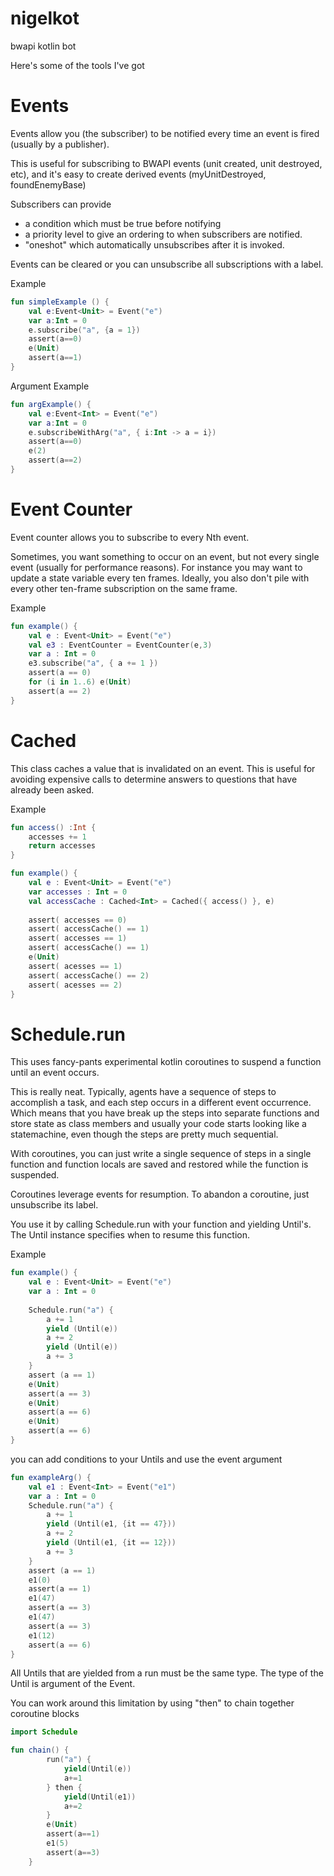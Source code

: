 # nigelkot
bwapi kotlin bot

Here's some of the tools I've got

# Events

Events allow you (the subscriber) to be notified every time an event is fired (usually by a publisher).

This is useful for subscribing to BWAPI events (unit created, unit destroyed, etc), and it's easy to create derived events (myUnitDestroyed, foundEnemyBase)

Subscribers can provide
* a condition which must be true before notifying
* a priority level to give an ordering to when subscribers are notified.
* "oneshot" which automatically unsubscribes after it is invoked.

Events can be cleared or you can unsubscribe all subscriptions with a label.

Example
```kotlin
fun simpleExample () {
    val e:Event<Unit> = Event("e")
    var a:Int = 0
    e.subscribe("a", {a = 1})
    assert(a==0)
    e(Unit)
    assert(a==1)
}
```

Argument Example
```kotlin
fun argExample() {
    val e:Event<Int> = Event("e")
    var a:Int = 0
    e.subscribeWithArg("a", { i:Int -> a = i})
    assert(a==0)
    e(2)
    assert(a==2)
}
```

# Event Counter
Event counter allows you to subscribe to every Nth event.

Sometimes, you want something to occur on an event, but not every single event (usually for performance reasons). For instance you may want to update a state variable every ten frames. Ideally, you also don't pile with every other ten-frame subscription on the same frame.

Example
```kotlin
fun example() {
    val e : Event<Unit> = Event("e")
    val e3 : EventCounter = EventCounter(e,3)
    var a : Int = 0
    e3.subscribe("a", { a += 1 })
    assert(a == 0)
    for (i in 1..6) e(Unit)
    assert(a == 2)
}
```

# Cached
This class caches a value that is invalidated on an event. This is useful for avoiding expensive calls to determine answers to questions that have already been asked.

Example
```kotlin
fun access() :Int {
    accesses += 1
    return accesses
}

fun example() {
    val e : Event<Unit> = Event("e")
    var accesses : Int = 0
    val accessCache : Cached<Int> = Cached({ access() }, e)
    
    assert( accesses == 0)
    assert( accessCache() == 1)
    assert( accesses == 1)
    assert( accessCache() == 1)
    e(Unit)
    assert( acesses == 1)
    assert( accessCache() == 2)
    assert( acesses == 2)
}
```

# Schedule.run

This uses fancy-pants experimental kotlin coroutines to suspend a function until an event occurs.

This is really neat. Typically, agents have a sequence of steps to accomplish a task, and each step occurs in a different event occurrence. Which means that you have break up the steps into separate functions and store state as class members and usually your code starts looking like a statemachine, even though the steps are pretty much sequential.

With coroutines, you can just write a single sequence of steps in a single function and function locals are saved and restored while the function is suspended.

Coroutines leverage events for resumption. To abandon a coroutine, just unsubscribe its label.

You use it by calling Schedule.run with your function and yielding Until's. The Until instance specifies when to resume this function.

Example
```kotlin
fun example() {
    val e : Event<Unit> = Event("e")
    var a : Int = 0
    
    Schedule.run("a") {
        a += 1
        yield (Until(e))
        a += 2
        yield (Until(e))
        a += 3
    }
    assert (a == 1)
    e(Unit)
    assert(a == 3)
    e(Unit) 
    assert(a == 6)
    e(Unit)
    assert(a == 6)
}
```

you can add conditions to your Untils and use the event argument

```kotlin
fun exampleArg() {
    val e1 : Event<Int> = Event("e1")
    var a : Int = 0
    Schedule.run("a") {
        a += 1
        yield (Until(e1, {it == 47}))
        a += 2
        yield (Until(e1, {it == 12}))
        a += 3
    }
    assert (a == 1)
    e1(0)
    assert(a == 1)
    e1(47)
    assert(a == 3)
    e1(47)
    assert(a == 3)
    e1(12)
    assert(a == 6)
}
```

All Untils that are yielded from a run must be the same type. The type of the Until is argument of the Event.

You can work around this limitation by using "then" to chain together coroutine blocks

```kotlin
import Schedule

fun chain() {
        run("a") {
            yield(Until(e))
            a+=1
        } then {
            yield(Until(e1))
            a+=2
        }
        e(Unit)
        assert(a==1)
        e1(5)
        assert(a==3)
    }
```
